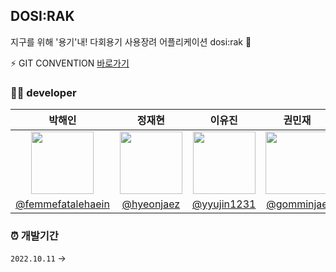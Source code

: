 ## DOSI:RAK
지구를 위해 '용기'내! 다회용기 사용장려 어플리케이션 dosi:rak :seedling:

⚡️ GIT CONVENTION [바로가기](https://github.com/DOSI-RAK/.github/blob/main/convention.md)


### 👩‍💻 developer
|박해인|정재현|이유진|권민재|
|:---:|:---:|:---:|:---:|
| <img src="https://avatars.githubusercontent.com/u/75514808?v=4" width="100">  | <img src="https://avatars.githubusercontent.com/u/50399586?v=4" width="100">|<img src="https://avatars.githubusercontent.com/u/118620724?v=4" width="100">|<img src="https://avatars.githubusercontent.com/u/48856104?v=4" width="100">|
|[@femmefatalehaein](https://github.com/femmefatalehaein) |[@hyeonjaez](https://github.com/hyeonjaez) |[@yyujin1231](https://github.com/yyujin1231) |[@gomminjae](https://github.com/gomminjae) |

### ⏰ 개발기간
` 2022.10.11 ` → 
